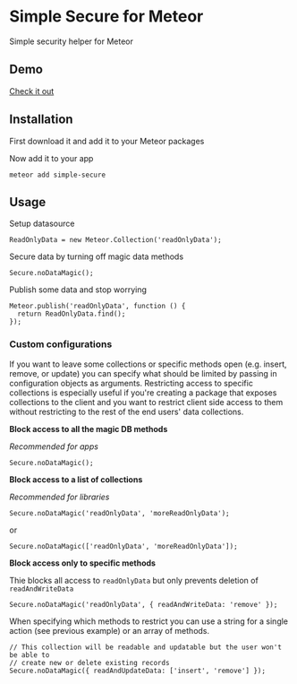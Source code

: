 # Simple Secure for Meteor

Simple security helper for Meteor

## Demo

[Check it out](http://simple-secure.meteor.com/)

## Installation

First download it and add it to your Meteor packages

Now add it to your app

    meteor add simple-secure

## Usage

Setup datasource

    ReadOnlyData = new Meteor.Collection('readOnlyData');

Secure data by turning off magic data methods

    Secure.noDataMagic();

Publish some data and stop worrying

    Meteor.publish('readOnlyData', function () {
      return ReadOnlyData.find();
    });

### Custom configurations

If you want to leave some collections or specific methods open (e.g. insert, remove, or update) you can specify what should be limited by passing in configuration objects as arguments. Restricting access to specific collections is especially useful if you're creating a package that exposes collections to the client and you want to restrict client side access to them without restricting to the rest of the end users' data collections.

**Block access to all the magic DB methods**

*Recommended for apps* 

    Secure.noDataMagic();

**Block access to a list of collections**

*Recommended for libraries*

    Secure.noDataMagic('readOnlyData', 'moreReadOnlyData');

or

    Secure.noDataMagic(['readOnlyData', 'moreReadOnlyData']);

**Block access only to specific methods**

Thie blocks all access to `readOnlyData` but only prevents deletion of `readAndWriteData`

    Secure.noDataMagic('readOnlyData', { readAndWriteData: 'remove' });

When specifying which methods to restrict you can use a string for a single action (see previous example) or an array of methods.

    // This collection will be readable and updatable but the user won't be able to 
    // create new or delete existing records
    Secure.noDataMagic({ readAndUpdateData: ['insert', 'remove'] });
